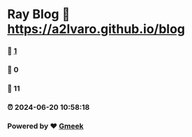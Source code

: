 # Ray Blog :link: https://a2lvaro.github.io/blog 
### :page_facing_up: [1](https://a2lvaro.github.io/blog/tag.html) 
### :speech_balloon: 0 
### :hibiscus: 11 
### :alarm_clock: 2024-06-20 10:58:18 
### Powered by :heart: [Gmeek](https://github.com/Meekdai/Gmeek)
